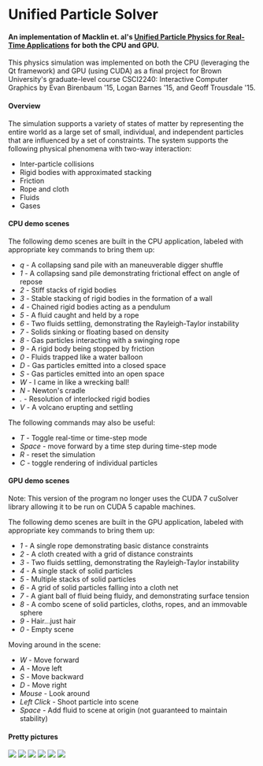 # Unified Particle Solver

#### An implementation of Macklin et. al's [Unified Particle Physics for Real-Time Applications](http://mmacklin.com/uppfrta_preprint.pdf) for both the CPU and GPU.

This physics simulation was implemented on both the CPU (leveraging the Qt framework) and GPU (using CUDA) as a final project for Brown University's graduate-level course CSCI2240: Interactive Computer Graphics by Evan Birenbaum '15, Logan Barnes '15, and Geoff Trousdale '15.

#### Overview
The simulation supports a variety of states of matter by representing the entire world as a large set of small, individual, and independent particles that are influenced by a set of constraints. The system supports the following physical phenomena with two-way interaction:
  - Inter-particle collisions
  - Rigid bodies with approximated stacking
  - Friction
  - Rope and cloth
  - Fluids
  - Gases

#### CPU demo scenes
The following demo scenes are built in the CPU application, labeled with appropriate key commands to bring them up:

  - *q* - A collapsing sand pile with an maneuverable digger shuffle
  - *1* - A collapsing sand pile demonstrating frictional effect on angle of repose
  - *2* - Stiff stacks of rigid bodies
  - *3* - Stable stacking of rigid bodies in the formation of a wall
  - *4* - Chained rigid bodies acting as a pendulum
  - *5* - A fluid caught and held by a rope
  - *6* - Two fluids settling, demonstrating the Rayleigh-Taylor instability
  - *7* - Solids sinking or floating based on density
  - *8* - Gas particles interacting with a swinging rope
  - *9* - A rigid body being stopped by friction
  - *0* - Fluids trapped like a water balloon
  - *D* - Gas particles emitted into a closed space
  - *S* - Gas particles emitted into an open space
  - *W* - I came in like a wrecking ball!
  - *N* - Newton's cradle
  - *.* - Resolution of interlocked rigid bodies
  - *V* - A volcano erupting and settling

The following commands may also be useful:
  - *T* - Toggle real-time or time-step mode
  - *Space* - move forward by a time step during time-step mode
  - *R* - reset the simulation
  - *C* - toggle rendering of individual particles

#### GPU demo scenes
Note: This version of the program no longer uses the CUDA 7 cuSolver library allowing it to be run on CUDA 5 capable machines.

The following demo scenes are built in the GPU application, labeled with appropriate key commands to bring them up:

  - *1* - A single rope demonstrating basic distance constraints
  - *2* - A cloth created with a grid of distance constraints
  - *3* - Two fluids settling, demonstrating the Rayleigh-Taylor instability
  - *4* - A single stack of solid particles
  - *5* - Multiple stacks of solid particles
  - *6* - A grid of solid particles falling into a cloth net
  - *7* - A giant ball of fluid being fluidy, and demonstrating surface tension
  - *8* - A combo scene of solid particles, cloths, ropes, and an immovable sphere
  - *9* - Hair...just hair
  - *0* - Empty scene

Moving around in the scene:
  - *W* - Move forward
  - *A* - Move left
  - *S* - Move backward
  - *D* - Move right
  - *Mouse* - Look around
  - *Left Click* - Shoot particle into scene
  - *Space* - Add fluid to scene at origin (not guaranteed to maintain stability)

#### Pretty pictures

![](./img/3d1.png)
![](./img/3d2.png)
![](./img/3d3.png)
![](./img/2d1.png)
![](./img/2d2.png)
![](./img/2d3.png)
